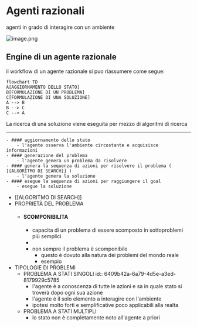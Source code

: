 # Agenti razionali

agenti in grado di interagire con un ambiente

![image.png](../assets/image_1678352853974_0.png)

## Engine di un agente razionale

 il workflow di un agente razionale si puo riassumere come segue:

```mermaid
flowchart TD
A[AGGIORNAMENTO DELLO STATO]
B[FORMULAZIONE DI UN PROBLEMA]
C[FORMULAZIONE DI UNA SOLUZIONE]
A --> B
B --> C
C --> A
```

La ricerca di una soluzione viene eseguita per mezzo di algoritmi di ricerca





--------------------------------
	- #### aggiornamento dello stato
		- l'agente osserva l'ambiente circostante e acquisisce informazioni
	- #### generazione del problema
		- l'agente genera un problema da risolvere
	- #### genera la sequenza di azioni per risolvere il problema ( [[ALGORITMO DI SEARCH]] )
		- l'agente genera la soluzione
	- #### esegue la sequenza di azioni per raggiungere il goal
		- esegue la soluzione
- [[ALGORITMO DI SEARCH]]
- PROPRIETÀ DEL PROBLEMA
	- #### SCOMPONIBILITA
		- capacita di un problema di essere scomposto in sottoproblemi più semplici
		-
		- non sempre il problema è scomponibile
			- questo è dovuto alla natura dei problemi del mondo reale
			- esempio
- TIPOLOGIE DI PROBLEMI
	- PROBLEMA A STATI SINGOLI
	  id:: 6409b42a-6a79-4d5e-a3ed-8179929c5785
		- l'agente è a conoscenza di tutte le azioni e sa in quale stato si troverà dopo ogni sua azione
		- l'agente è il solo elemento a interagire con l'ambiente
		- ipotesi molto forti e semplificative poco applicabili alla realta
	- PROBLEMA A STATI MULTIPLI
		- lo stato non è completamente noto all'agente a priori


